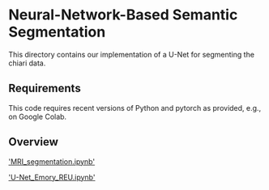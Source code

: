 # Neural-Network-Based Semantic Segmentation

This directory contains our implementation of a U-Net for segmenting the chiari data. 

## Requirements

This code requires recent versions of Python and pytorch as provided, e.g., on Google Colab. 

## Overview

['MRI_segmentation.ipynb']() 

['U-Net_Emory_REU.ipynb']()
